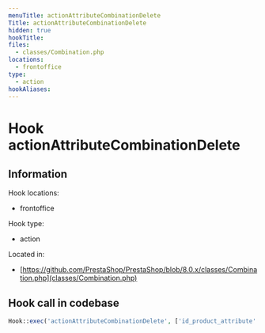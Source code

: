 ```yaml
---
menuTitle: actionAttributeCombinationDelete
Title: actionAttributeCombinationDelete
hidden: true
hookTitle: 
files:
  - classes/Combination.php
locations:
  - frontoffice
type:
  - action
hookAliases:
---
```


# Hook actionAttributeCombinationDelete

## Information

Hook locations: 
  - frontoffice

Hook type: 
  - action

Located in: 
  - [https://github.com/PrestaShop/PrestaShop/blob/8.0.x/classes/Combination.php](classes/Combination.php)

## Hook call in codebase

```php
Hook::exec('actionAttributeCombinationDelete', ['id_product_attribute' => (int) $this->id])
```